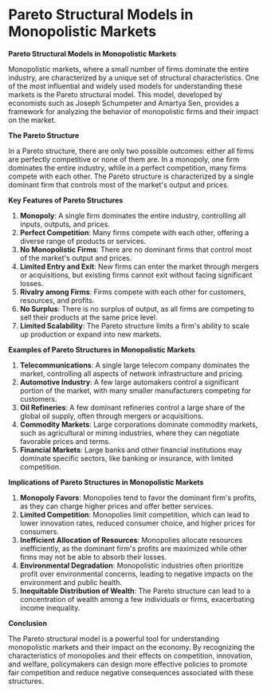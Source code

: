 # Pareto Structural Models in Monopolistic Markets

**Pareto Structural Models in Monopolistic Markets**

Monopolistic markets, where a small number of firms dominate the entire industry, are characterized by a unique set of structural characteristics. One of the most influential and widely used models for understanding these markets is the Pareto structural model. This model, developed by economists such as Joseph Schumpeter and Amartya Sen, provides a framework for analyzing the behavior of monopolistic firms and their impact on the market.

**The Pareto Structure**

In a Pareto structure, there are only two possible outcomes: either all firms are perfectly competitive or none of them are. In a monopoly, one firm dominates the entire industry, while in a perfect competition, many firms compete with each other. The Pareto structure is characterized by a single dominant firm that controls most of the market's output and prices.

**Key Features of Pareto Structures**

1. **Monopoly**: A single firm dominates the entire industry, controlling all inputs, outputs, and prices.
2. **Perfect Competition**: Many firms compete with each other, offering a diverse range of products or services.
3. **No Monopolistic Firms**: There are no dominant firms that control most of the market's output and prices.
4. **Limited Entry and Exit**: New firms can enter the market through mergers or acquisitions, but existing firms cannot exit without facing significant losses.
5. **Rivalry among Firms**: Firms compete with each other for customers, resources, and profits.
6. **No Surplus**: There is no surplus of output, as all firms are competing to sell their products at the same price level.
7. **Limited Scalability**: The Pareto structure limits a firm's ability to scale up production or expand into new markets.

**Examples of Pareto Structures in Monopolistic Markets**

1. **Telecommunications**: A single large telecom company dominates the market, controlling all aspects of network infrastructure and pricing.
2. **Automotive Industry**: A few large automakers control a significant portion of the market, with many smaller manufacturers competing for customers.
3. **Oil Refineries**: A few dominant refineries control a large share of the global oil supply, often through mergers or acquisitions.
4. **Commodity Markets**: Large corporations dominate commodity markets, such as agricultural or mining industries, where they can negotiate favorable prices and terms.
5. **Financial Markets**: Large banks and other financial institutions may dominate specific sectors, like banking or insurance, with limited competition.

**Implications of Pareto Structures in Monopolistic Markets**

1. **Monopoly Favors**: Monopolies tend to favor the dominant firm's profits, as they can charge higher prices and offer better services.
2. **Limited Competition**: Monopolies limit competition, which can lead to lower innovation rates, reduced consumer choice, and higher prices for consumers.
3. **Inefficient Allocation of Resources**: Monopolies allocate resources inefficiently, as the dominant firm's profits are maximized while other firms may not be able to absorb their losses.
4. **Environmental Degradation**: Monopolistic industries often prioritize profit over environmental concerns, leading to negative impacts on the environment and public health.
5. **Inequitable Distribution of Wealth**: The Pareto structure can lead to a concentration of wealth among a few individuals or firms, exacerbating income inequality.

**Conclusion**

The Pareto structural model is a powerful tool for understanding monopolistic markets and their impact on the economy. By recognizing the characteristics of monopolies and their effects on competition, innovation, and welfare, policymakers can design more effective policies to promote fair competition and reduce negative consequences associated with these structures.
